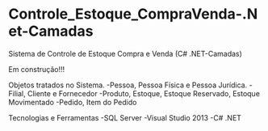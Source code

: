 # Controle_Estoque_CompraVenda-.Net-Camadas
Sistema de Controle de Estoque Compra e Venda (C# .NET-Camadas)

Em construção!!!

Objetos tratados no Sistema.
-Pessoa, Pessoa Física e Pessoa Jurídica.
-Filial, Cliente e Fornecedor
-Produto, Estoque, Estoque Reservado, Estoque Movimentado
-Pedido, Item do Pedido

Tecnologias e Ferramentas
-SQL Server
-Visual Studio 2013
-C# .NET
